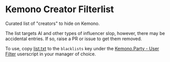 # Kemono Creator Filterlist

Curated list of "creators" to hide on Kemono.

The list targets AI and other types of influencer slop, however, there may be accidental entries. If so, raise a PR or issue to get them removed.

To use, copy [list.txt](https://github.com/komoreshi/kemono-filterlist/blob/main/list.txt) to the `blacklists` key under the [Kemono.Party - User Filter](https://sleazyfork.org/en/scripts/471723-kemono-party-user-filter/code) userscript in your manager of choice. 
